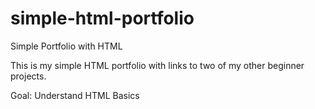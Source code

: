 # simple-html-portfolio
Simple Portfolio with HTML

This is my simple HTML portfolio with links to two of my other beginner projects.

Goal: Understand HTML Basics

